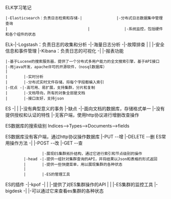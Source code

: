 ELK学习笔记

    |-Elasticsearch：负责日志检索和存储-|               |-分布式日志数据集中管理查询
    |                                   |               |-系统监控，包括硬件和各个组件的状态
ELk-|-Logstash：负责日志的收集和分析   -|-海量日志分析 -|-故障排查
    |                                   |               |-安全信息和事件管理
    |-Kibana：负责日志的可视化         -|               |-报表功能




    |-基于Lucene的搜索服务器，提供了一个分布式多用户能力的全文搜索引擎，基于API接口
    |-用java开发，apache许可的开源软件，（nosql数据库）
    |
    |       |-实时分析
    |       |-分布式实时文件存储，将每个字段都编入索引
    |-优点 -|-高可用、易扩展，支持集群，分片和复制
    |       |-文档导向，所有的对象全部是文档
    |       |-接口友好，支持json
ES -|
    |       |-没有典型意义的事务
    |-缺点 -|-面向文档的数据库，存储格式单一
            |-没有提供授权和认证的特性
            |-无客户端，使用http协议进行增删改查操作

ES数据库的搜索级别  Indices-->Types-->Documents-->fields

ES数据库没有客户端，通过http协议操作数据库
                |-PUT       --增
                |-DELETE    --删
ES常用操作方法 -|
                |-POST      --改
                |-GET       --查

                    |-展现ES集群拓扑结构，通过它进行索引和节点级别的操作
            |-head -|-提供一组针对集群查询的API，并将结果以Json和表格的形式返回
            |       |-提供一些快捷菜单，用以展现集群的各种状态
            |
            |       |-ES的管理工具
ES的插件   -|-kpof -|
            |       |-提供了对ES集群操作的API
            |
            |           |-ES集群的监控工具
            |-bigdesk  -|
                        |-可以通过它来查看es集群的各种状态








